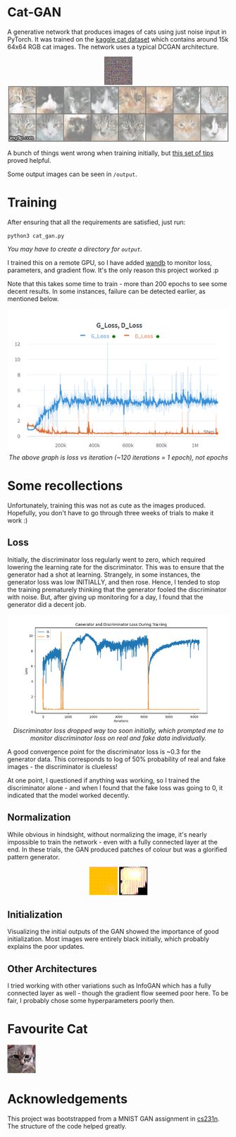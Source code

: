 # Cat-GAN

A generative network that produces images of cats using just noise input in PyTorch. It was trained on the [kaggle cat dataset](https://www.kaggle.com/spandan2/cats-faces-64x64-for-generative-models) which contains around 15k 64x64 RGB cat images. The network uses a typical DCGAN architecture.

<div style="text-align:center;">
    <img src="output/0_1.jpg"/>
    <img src="output/timelapse.gif"/>
</div>

A bunch of things went wrong when training initially, but [this set of tips](https://github.com/soumith/ganhacks) proved helpful.

Some output images can be seen in ```/output```.

# Training

After ensuring that all the requirements are satisfied, just run:

```
python3 cat_gan.py
```
<i>You may have to create a directory for ```output```.</i>

I trained this on a remote GPU, so I have added [wandb](https://wandb.ai/) to monitor loss, parameters, and gradient flow. It's the only reason this project worked :p

Note that this takes some time to train - more than 200 epochs to see some decent results. In some instances, failure can be detected earlier, as mentioned below.

<div style="text-align:center">
    <img src="plot/loss.png"/>
    <br/>
    <i>The above graph is loss vs iteration (~120 iterations = 1 epoch), not epochs</i>
</div>

# Some recollections

Unfortunately, training this was not as cute as the images produced. Hopefully, you don't have to go through three weeks of trials to make it work :)

## Loss 

Initially, the discriminator loss regularly went to zero, which required lowering the learning rate for the discriminator. This was to ensure that the generator had a shot at learning. Strangely, in some instances, the generator loss was low INITIALLY, and then rose. Hence, I tended to stop the training prematurely thinking that the generator fooled the discriminator with noise. But, after giving up monitoring for a day, I found that the generator did a decent job. 

<div style="text-align:center">
    <img src="samples/loss.png"/>
        <br/>
    <i>Discriminator loss dropped way too soon initially, which prompted me to monitor discriminator loss on real and fake data individually.</i>
</div>

A good convergence point for the discriminator loss is ~0.3 for the generator data. This corresponds to log of 50% probability of real and fake images - the discriminator is clueless!

At one point, I questioned if anything was working, so I trained the discriminator alone - and when I found that the fake loss was going to 0, it indicated that the model worked decently.

## Normalization

While obvious in hindsight, without normalizing the image, it's nearly impossible to train the network - even with a fully connected layer at the end. In these trials, the GAN produced patches of colour but was a glorified pattern generator.

<div style="text-align:center">
    <img src="samples/60000_8.png"/>    <img src="samples/6000_8.png"/>
</div>

## Initialization

Visualizing the initial outputs of the GAN showed the importance of good initialization. Most images were entirely black initially, which probably explains the poor updates. 

## Other Architectures

I tried working with other variations such as InfoGAN which has a fully connected layer as well - though the gradient flow seemed poor here. To be fair, I probably chose some hyperparameters poorly then.

# Favourite Cat

![Look at this!](output/20000_15.jpg)

# Acknowledgements

This project was bootstrapped from a MNIST GAN assignment in [cs231n](https://cs231n.github.io/). The structure of the code helped greatly.